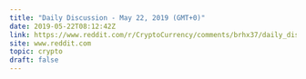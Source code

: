 ```yaml
---
title: "Daily Discussion - May 22, 2019 (GMT+0)"
date: 2019-05-22T08:12:42Z
link: https://www.reddit.com/r/CryptoCurrency/comments/brhx37/daily_discussion_may_22_2019_gmt0/?utm_medium=RSS&utm_source=hune
site: www.reddit.com
topic: crypto
draft: false
---
```

